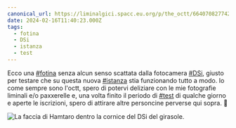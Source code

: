 ```yaml
---
canonical_url: https://liminalgici.spacc.eu.org/p/the_octt/664070827742826500
date: 2024-02-16T11:40:23.000Z
tags: 
  - fotina
  - DSi
  - istanza
  - test
---
```


Ecco una <a href="https://liminalgici.spacc.eu.org/discover/tags/fotina?src=hash" title="#fotina" class="u-url hashtag" rel="external nofollow noopener">#fotina</a> senza alcun senso scattata dalla fotocamera <a href="https://liminalgici.spacc.eu.org/discover/tags/DSi?src=hash" title="#DSi" class="u-url hashtag" rel="external nofollow noopener">#DSi</a>, giusto per testare che su questa nuova <a href="https://liminalgici.spacc.eu.org/discover/tags/istanza?src=hash" title="#istanza" class="u-url hashtag" rel="external nofollow noopener">#istanza</a> stia funzionando tutto a modo. Io come sempre sono l'octt, spero di potervi deliziare con le mie fotografie liminali e/o paxxerelle e, una volta finito il periodo di <a href="https://liminalgici.spacc.eu.org/discover/tags/test?src=hash" title="#test" class="u-url hashtag" rel="external nofollow noopener">#test</a> di qualche giorno e aperte le iscrizioni, spero di attirare altre personcine perverse qui sopra. 👋️

![La faccia di Hamtaro dentro la cornice del DSi del girasole.](https://liminalgici.spacc.eu.org/storage/m/_v2/664033260845064193/7c649620b-69b6c5/QvBuh3ktGrze/n3xaqmIJ7TmO9hQxF3JZcWb09lRcycFdWR5xZzXG.jpg)